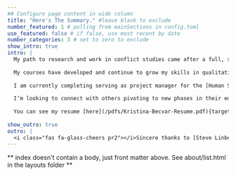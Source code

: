 ```yaml
---
## Configure page content in wide column
title: "Here's The Summary." #leave blank to exclude
number_featured: 1 # pulling from mainSections in config.toml
use_featured: false # if false, use most recent by date
number_categories: 3 # set to zero to exclude
show_intro: true
intro: |
  My path to research and work in conflict studies came after a full, separate career. After years of focus on operational legal management, I began researching new aspects of human resource analytics and changed my focus to executive HR management in 2020. The opportunity to focus on the social psychology aspect of my work paired with a love for statistical and computational studies led me back to academia. I resumed courses at UMass Amherst, where I got my B.A. through the UWW program, in the new DACSS (Data Analytics and Computation for Social Sciences) program. I loved it so much that I decided in January 2022 to engage full-time in completing my Master’s degree in the program and exploring new career paths. 
  
  My courses have developed and continue to grow my skills in qualitative and quantitative data analysis, survey methodology, research design, data visualization, political science, and social psychology. I also continue to grow my proficiency in the programming languages R and Python. My primary academic research interests include the prevention, onset, management, and resolution of conflict, combat veteran experiences and narratives and their role in society, the intersecting study of veterans and environmental justice. 
  
  I am currently completing serving as project manager for the [Human Security Lab](https://www.humansecuritylab.net/) while completing my courses at UMass. I have also found a community through my capstone internship with the [Bridge Alliance](https://www.bridgealliance.us/) non-profit where I am building my role as coordinator of operations and research.
  
  I’m looking to connect with others pivoting to new phases in their educational and professional lives as well as those interested in engaging in building the support and knowledge resources of military veterans and their families, peace-building advocates, and anyone generally trying to find new ways to move the world forward.
  
  You can see my resume [here](/pdfs/Kristina-Becvar-Resume.pdf){target="_blank"} or check our my profile on [LinkedIn](https://www.linkedin.com/in/kbecvar/).
  
show_outro: true
outro: |
  <i class="fas fa-glass-cheers pr2"></i>Sincere thanks to [Steve Linberg](https://slinberg.net/) for inspiring me to undertake creating a blog!
---
```


** index doesn't contain a body, just front matter above.
See about/list.html in the layouts folder **